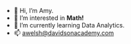 - 👋 Hi, I’m Amy.
- 👀 I’m interested in **Math!**
- 🌱 I’m currently learning Data Analytics.
- 📫 awelsh@davidsonacademy.com


